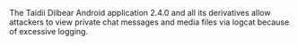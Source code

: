 The Taidii Diibear Android application 2.4.0 and all its derivatives allow attackers to view private chat messages and media files via logcat because of excessive logging.